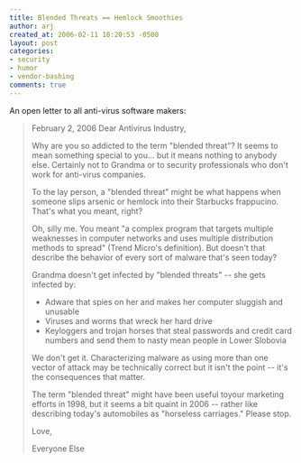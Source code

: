 ```yaml
---
title: Blended Threats == Hemlock Smoothies
author: arj
created_at: 2006-02-11 18:20:53 -0500
layout: post
categories: 
- security
- humor
- vendor-bashing
comments: true
---
```


An open letter to all anti-virus software makers:

> February 2, 2006
>    Dear Antivirus Industry,
>
> Why are you so addicted to the term "blended threat"? It seems to mean something special to you... but it means nothing to anybody else. Certainly not to Grandma or to security professionals who don't work for anti-virus companies.
>
> To the lay person, a "blended threat" might be what happens when someone slips arsenic or hemlock into their Starbucks frappucino. That's what you meant, right?
>
> Oh, silly me. You meant "a complex program that targets multiple weaknesses in computer networks
and uses multiple distribution methods to spread" (Trend Micro's definition). But doesn't that describe the behavior of every sort of malware that's seen today?
>
> Grandma doesn't get infected by "blended threats" -- she gets infected by:
>
> * Adware that spies on her and makes her computer sluggish and unusable
> * Viruses and worms that wreck her hard drive
> * Keyloggers and trojan horses that steal passwords and credit card numbers and send them to nasty mean people in Lower Slobovia
>
> We don't get it. Characterizing malware as using more than one vector of attack may be technically correct but it isn't the point -- it's the consequences that matter.
>
> The term "blended threat" might have been useful toyour marketing efforts in 1998, but it seems a bit quaint in 2006 -- rather like describing today's automobiles as "horseless carriages."
> Please stop.
>
> Love,
>
> Everyone Else